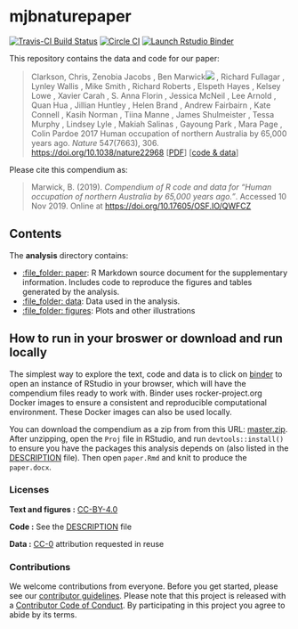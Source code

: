 
<!-- README.md is generated from README.Rmd. Please edit that file -->

# mjbnaturepaper

[![Travis-CI Build
Status](https://travis-ci.org/benmarwick/mjbnaturepaper.svg?branch=master)](https://travis-ci.org/benmarwick/mjbnaturepaper)
[![Circle
CI](https://circleci.com/gh/benmarwick/mjbnaturepaper.svg?style=shield&circle-token=:circle-token)](https://circleci.com/gh/benmarwick/mjbnaturepaper)
[![Launch Rstudio
Binder](http://mybinder.org/badge_logo.svg)](https://mybinder.org/v2/gh/benmarwick/mjbnaturepaper/master?urlpath=rstudio)

This repository contains the data and code for our paper:

> Clarkson, Chris, Zenobia Jacobs , Ben
> Marwick[![](https://orcid.org/sites/default/files/images/orcid_16x16.png)](https://orcid.org/0000-0001-7879-4531)
> , Richard Fullagar , Lynley Wallis , Mike Smith , Richard Roberts ,
> Elspeth Hayes , Kelsey Lowe , Xavier Carah , S. Anna Florin , Jessica
> McNeil , Lee Arnold , Quan Hua , Jillian Huntley , Helen Brand ,
> Andrew Fairbairn , Kate Connell , Kasih Norman , Tiina Manne , James
> Shulmeister , Tessa Murphy , Lindsey Lyle , Makiah Salinas , Gayoung
> Park , Mara Page , Colin Pardoe 2017 Human occupation of northern
> Australia by 65,000 years ago. *Nature* 547(7663), 306.
> <https://doi.org/10.1038/nature22968>
> \[[PDF](http://faculty.washington.edu/bmarwick/PDFs/Clarkson_Jacobs_Marwick_2017.pdf)\]
> \[[code & data](https://doi.org/10.17605/OSF.IO/QWFCZ)\]

Please cite this compendium as:

> Marwick, B. (2019). *Compendium of R code and data for “Human
> occupation of northern Australia by 65,000 years ago.”*. Accessed 10
> Nov 2019. Online at <https://doi.org/10.17605/OSF.IO/QWFCZ>

## Contents

The **analysis** directory contains:

  - [:file\_folder: paper](/analysis/): R Markdown source document for
    the supplementary information. Includes code to reproduce the
    figures and tables generated by the analysis.
  - [:file\_folder: data](/analysis/data): Data used in the analysis.  
  - [:file\_folder: figures](/analysis/figures): Plots and other
    illustrations

## How to run in your broswer or download and run locally

The simplest way to explore the text, code and data is to click on
[binder](https://mybinder.org/v2/gh/benmarwick/mjbnaturepaper/master?urlpath=rstudio)
to open an instance of RStudio in your browser, which will have the
compendium files ready to work with. Binder uses rocker-project.org
Docker images to ensure a consistent and reproducible computational
environment. These Docker images can also be used locally.

You can download the compendium as a zip from from this URL:
[master.zip](/archive/master.zip). After unzipping, open the `Proj` file
in RStudio, and run `devtools::install()` to ensure you have the
packages this analysis depends on (also listed in the
[DESCRIPTION](/DESCRIPTION) file). Then open `paper.Rmd` and knit to
produce the `paper.docx`.

### Licenses

**Text and figures :**
[CC-BY-4.0](http://creativecommons.org/licenses/by/4.0/)

**Code :** See the [DESCRIPTION](DESCRIPTION) file

**Data :** [CC-0](http://creativecommons.org/publicdomain/zero/1.0/)
attribution requested in reuse

### Contributions

We welcome contributions from everyone. Before you get started, please
see our [contributor guidelines](CONTRIBUTING.md). Please note that this
project is released with a [Contributor Code of Conduct](CONDUCT.md). By
participating in this project you agree to abide by its terms.
